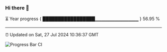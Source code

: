 ### Hi there 👋

⏳ Year progress { █████████████████▁▁▁▁▁▁▁▁▁▁▁▁▁ } 56.95 %

---

⏰ Updated on Sat, 27 Jul 2024 10:36:37 GMT

![Progress Bar CI](https://github.com/IshwaranRudhara/GIT-ACTION/workflows/Progress%20Bar%20CI/badge.svg)
